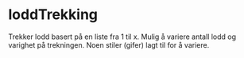 # loddTrekking

Trekker lodd basert på en liste fra 1 til x.
Mulig å variere antall lodd og varighet på trekningen.
Noen stiler (gifer) lagt til for å variere.